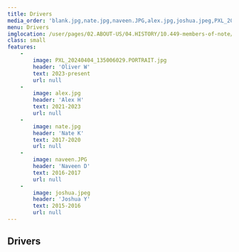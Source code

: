 ```yaml
---
title: Drivers
media_order: 'blank.jpg,nate.jpg,naveen.JPG,alex.jpg,joshua.jpeg,PXL_20240404_135006029.PORTRAIT.jpg'
menu: Drivers
imglocation: /user/pages/02.ABOUT-US/04.HISTORY/10.449-members-of-note/03._features2/
class: small
features:
    -
        image: PXL_20240404_135006029.PORTRAIT.jpg
        header: 'Oliver W'
        text: 2023-present
        url: null
    -
        image: alex.jpg
        header: 'Alex H'
        text: 2021-2023
        url: null
    -
        image: nate.jpg
        header: 'Nate K'
        text: 2017-2020
        url: null
    -
        image: naveen.JPG
        header: 'Naveen D'
        text: 2016-2017
        url: null
    -
        image: joshua.jpeg
        header: 'Joshua Y'
        text: 2015-2016
        url: null
---
```


## Drivers